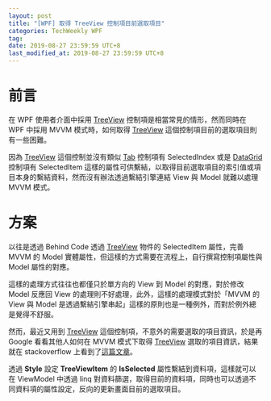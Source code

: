 ```yaml
---
layout: post
title: "[WPF] 取得 TreeView 控制項目前選取項目"
categories: TechWeekly WPF
tag: 
date: 2019-08-27 23:59:59 UTC+8 
last_modified_at: 2019-08-27 23:59:59 UTC+8 
---
```

# 前言
在 WPF 使用者介面中採用 [TreeView][TreeViewInMSDN] 控制項是相當常見的情形，然而同時在 WPF 中採用 MVVM 模式時，如何取得 [TreeView][TreeViewInMSDN] 這個控制項目前的選取項目則有一些困難。

因為 [TreeView][TreeViewInMSDN] 這個控制並沒有類似 [Tab][TabInMSDN] 控制項有 SelectedIndex 或是 [DataGrid][DataGridInMSDN] 控制項有 SelectedItem 這樣的屬性可供繫結，以取得目前選取項目的索引值或項目本身的繫結資料，然而沒有辦法透過繫結引擎連結 View 與 Model 就難以處理 MVVM 模式。

# 方案
以往是透過 Behind Code 透過 [TreeView][TreeViewInMSDN] 物件的 SelectedItem 屬性，完善 MVVM 的 Model 實體屬性，但這樣的方式需要在流程上，自行撰寫控制項屬性與 Model 屬性的對應。

這樣的處理方式往往也都僅只於單方向的 View 到 Model 的對應，對於修改 Model 反應回 View 的處理則不好處理，此外，這樣的處理模式對於「MVVM 的 View 與 Model 是透過繫結引擎串起」這樣的原則也是一種例外，而對於例外總是覺得不舒服。

然而，最近又用到 [TreeView][TreeViewInMSDN] 這個控制項，不意外的需要選取的項目資訊，於是再 Google 看看其他人如何在 MVVM 模式下取得 [TreeView][TreeViewInMSDN] 選取的項目資訊，結果就在 stackoverflow 上看到了[這篇文章][TreeView]。

透過 **Style** 設定 **TreeViewItem** 的 **IsSelected** 屬性繫結到資料項，這樣就可以在 ViewModel 中透過 linq 對資料篩選，取得目前的資料項，同時也可以透過不同資料項的屬性設定，反向的更新畫面目前的選取項目。

[DataGridInMSDN]:https://docs.microsoft.com/en-us/dotnet/api/system.windows.controls.datagrid?view=netframework-4.8 "DataGrid"

[TreeViewInMSDN]:https://docs.microsoft.com/en-us/dotnet/api/system.windows.controls.treeview?view=netframework-4.8 "TreeView"

[TabInMSDN]:https://docs.microsoft.com/en-us/dotnet/api/system.windows.controls.tabcontrol?view=netframework-4.8 "Tab"

[TreeView]:https://stackoverflow.com/questions/7153813/wpf-mvvm-treeview-selecteditem "WPF MVVM TreeView SelectedItem"
